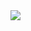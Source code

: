 <img src="https://cdn.vectorstock.com/i/1000x1000/84/36/food-delivery-service-vector-20648436.webp" width="auto">
